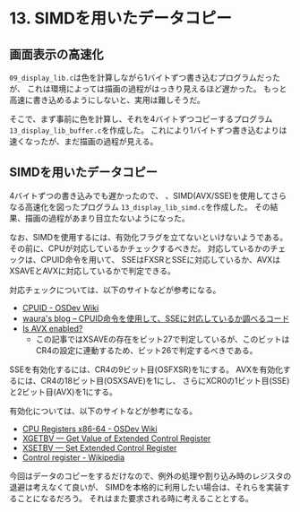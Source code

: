 # 13. SIMDを用いたデータコピー

## 画面表示の高速化

`09_display_lib.c`は色を計算しながら1バイトずつ書き込むプログラムだったが、
これは環境によっては描画の過程がはっきり見えるほど遅かった。
もっと高速に書き込めるようにしないと、実用は難しそうだ。

そこで、まず事前に色を計算し、それを4バイトずつコピーするプログラム
`13_display_lib_buffer.c`を作成した。
これにより1バイトずつ書き込むよりは速くなったが、まだ描画の過程が見える。

## SIMDを用いたデータコピー

4バイトずつの書き込みでも遅かったので、
、SIMD(AVX/SSE)を使用してさらなる高速化を図ったプログラム
`13_display_lib_simd.c`を作成した。
その結果、描画の過程があまり目立たないようになった。

なお、SIMDを使用するには、有効化フラグを立てないといけないようである。
その前に、CPUが対応しているかチェックするべきだ。
対応しているかのチェックは、CPUID命令を用いて、
SSEはFXSRとSSEに対応しているか、AVXはXSAVEとAVXに対応しているかで判定できる。

対応チェックについては、以下のサイトなどが参考になる。

* [CPUID - OSDev Wiki](https://wiki.osdev.org/CPUID)
* [waura's blog – CPUID命令を使用して、SSEに対応しているか調べるコード](https://waura.github.io/200909121252748821.html)
* [Is AVX enabled?](https://software.intel.com/content/www/us/en/develop/blogs/is-avx-enabled.html)
  * この記事ではXSAVEの存在をビット27で判定しているが、このビットはCR4の設定に連動するため、ビット26で判定するべきである。

SSEを有効化するには、CR4の9ビット目(OSFXSR)を1にする。
AVXを有効化するには、CR4の18ビット目(OSXSAVE)を1にし、
さらにXCR0の1ビット目(SSE)と2ビット目(AVX)を1にする。

有効化については、以下のサイトなどが参考になる。

* [CPU Registers x86-64 - OSDev Wiki](https://wiki.osdev.org/CPU_Registers_x86-64)
* [XGETBV — Get Value of Extended Control Register](https://www.felixcloutier.com/x86/xgetbv)
* [XSETBV — Set Extended Control Register](https://www.felixcloutier.com/x86/xsetbv)
* [Control register - Wikipedia](https://en.wikipedia.org/wiki/Control_register)

今回はデータのコピーをするだけなので、例外の処理や割り込み時のレジスタの退避は考えなくて良いが、
SIMDを本格的に利用したい場合は、それらを実装することになるだろう。
それはまた要求される時に考えることとする。
